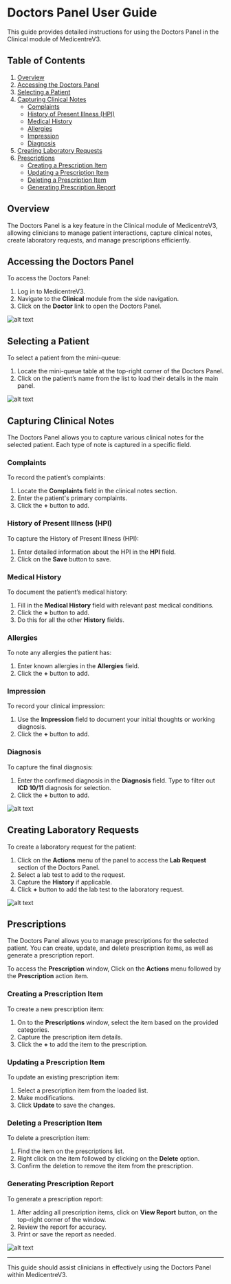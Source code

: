 # Doctors Panel User Guide

This guide provides detailed instructions for using the Doctors Panel in the Clinical module of MedicentreV3.

## Table of Contents

1. [Overview](#overview)
2. [Accessing the Doctors Panel](#accessing-the-doctors-panel)
3. [Selecting a Patient](#selecting-a-patient)
4. [Capturing Clinical Notes](#capturing-clinical-notes)
   - [Complaints](#complaints)
   - [History of Present Illness (HPI)](#history-of-present-illness-hpi)
   - [Medical History](#medical-history)
   - [Allergies](#allergies)
   - [Impression](#impression)
   - [Diagnosis](#diagnosis)
5. [Creating Laboratory Requests](#creating-laboratory-requests)
6. [Prescriptions](#prescriptions)
   - [Creating a Prescription Item](#creating-a-prescription-item)
   - [Updating a Prescription Item](#updating-a-prescription-item)
   - [Deleting a Prescription Item](#deleting-a-prescription-item)
   - [Generating Prescription Report](#generating-prescription-report)

## Overview

The Doctors Panel is a key feature in the Clinical module of MedicentreV3, allowing clinicians to manage patient interactions, capture clinical notes, create laboratory requests, and manage prescriptions efficiently.

## Accessing the Doctors Panel

To access the Doctors Panel:

1. Log in to MedicentreV3.
2. Navigate to the **Clinical** module from the side navigation.
3. Click on the **Doctor** link to open the Doctors Panel.

![alt text](image.png)

## Selecting a Patient

To select a patient from the mini-queue:

1. Locate the mini-queue table at the top-right corner of the Doctors Panel.
2. Click on the patient’s name from the list to load their details in the main panel.

![alt text](image-1.png)

## Capturing Clinical Notes

The Doctors Panel allows you to capture various clinical notes for the selected patient. Each type of note is captured in a specific field.

### Complaints

To record the patient’s complaints:

1. Locate the **Complaints** field in the clinical notes section.
2. Enter the patient's primary complaints.
3. Click the **+** button to add.

### History of Present Illness (HPI)

To capture the History of Present Illness (HPI):

1. Enter detailed information about the HPI in the **HPI** field.
2. Click on the **Save** button to save.

### Medical History

To document the patient’s medical history:

1. Fill in the **Medical History** field with relevant past medical conditions.
2. Click the **+** button to add.
3. Do this for all the other **History** fields.

### Allergies

To note any allergies the patient has:

1. Enter known allergies in the **Allergies** field.
2. Click the **+** button to add.

### Impression

To record your clinical impression:

1. Use the **Impression** field to document your initial thoughts or working diagnosis.
2. Click the **+** button to add.

### Diagnosis

To capture the final diagnosis:

1. Enter the confirmed diagnosis in the **Diagnosis** field. Type to filter out **ICD 10/11** diagnosis for selection.
2. Click the **+** button to add.

![alt text](image-2.png)

## Creating Laboratory Requests

To create a laboratory request for the patient:

1. Click on the **Actions** menu of the panel to access the **Lab Request** section of the Doctors Panel.
2. Select a lab test to add to the request.
3. Capture the **History** if applicable.
4. Click **+** button to add the lab test to the laboratory request.

![alt text](image-3.png)

## Prescriptions

The Doctors Panel allows you to manage prescriptions for the selected patient. You can create, update, and delete prescription items, as well as generate a prescription report.

To access the **Prescription** window, Click on the **Actions** menu followed by the **Prescription** action item.

### Creating a Prescription Item

To create a new prescription item:

1. On to the **Prescriptions** window, select the item based on the provided categories.
2. Capture the prescription item details.
3. Click the **+** to add the item to the prescription.

### Updating a Prescription Item

To update an existing prescription item:

1. Select a prescription item from the loaded list.
2. Make modifications.
3. Click **Update** to save the changes.

### Deleting a Prescription Item

To delete a prescription item:

1. Find the item on the prescriptions list.
2. Right click on the item followed by clicking on the **Delete** option.
3. Confirm the deletion to remove the item from the prescription.

### Generating Prescription Report

To generate a prescription report:

1. After adding all prescription items, click on **View Report** button, on the top-right corner of the window.
2. Review the report for accuracy.
3. Print or save the report as needed.

![alt text](image-4.png)

---

This guide should assist clinicians in effectively using the Doctors Panel within MedicentreV3.
